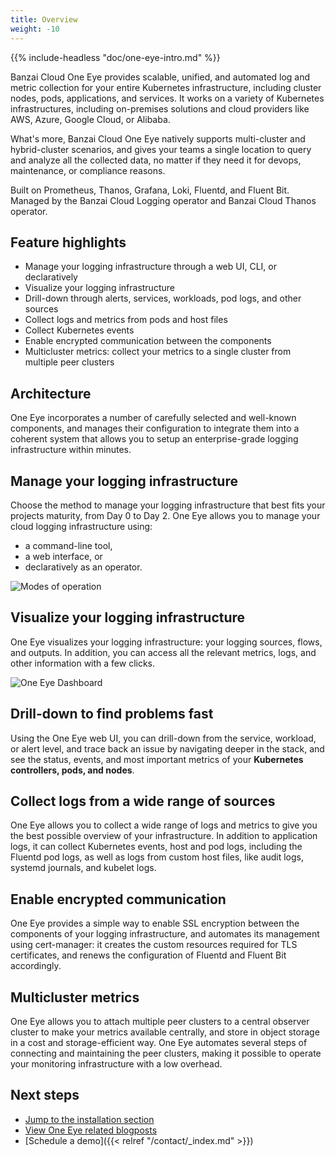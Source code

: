 ```yaml
---
title: Overview
weight: -10
---
```


{{% include-headless "doc/one-eye-intro.md" %}}

Banzai Cloud One Eye provides scalable, unified, and automated log and metric collection for your entire Kubernetes infrastructure, including cluster nodes, pods, applications, and services. It works on a variety of Kubernetes infrastructures, including on-premises solutions and cloud providers like AWS, Azure, Google Cloud, or Alibaba.

What's more, Banzai Cloud One Eye natively supports multi-cluster and hybrid-cluster scenarios, and gives your teams a single location to query and analyze all the collected data, no matter if they need it for devops, maintenance, or compliance reasons.

Built on Prometheus, Thanos, Grafana, Loki, Fluentd, and Fluent Bit. Managed by the Banzai Cloud Logging operator and Banzai Cloud Thanos operator.

## Feature highlights

- Manage your logging infrastructure through a web UI, CLI, or declaratively
- Visualize your logging infrastructure
- Drill-down through alerts, services, workloads, pod logs, and other sources
- Collect logs and metrics from pods and host files
- Collect Kubernetes events
- Enable encrypted communication between the components
- Multicluster metrics: collect your metrics to a single cluster from multiple peer clusters

## Architecture

One Eye incorporates a number of carefully selected and well-known components, and manages their configuration to integrate them into a coherent system that allows you to setup an enterprise-grade logging infrastructure within minutes.

<!-- FIXME Architecture abra -->

## Manage your logging infrastructure

Choose the method to manage your logging infrastructure that best fits your projects maturity, from Day 0 to Day 2. One Eye allows you to manage your cloud logging infrastructure using:

- a command-line tool,
- a web interface, or
- declaratively as an operator.

![Modes of operation](/docs/one-eye/headless/day0-2.gif)

## Visualize your logging infrastructure

One Eye visualizes your logging infrastructure: your logging sources, flows, and outputs. In addition, you can access all the relevant metrics, logs, and other information with a few clicks.

![One Eye Dashboard](/docs/one-eye/configure-logging-infrastructure/configuration-overview/overview-nocallouts.png)

## Drill-down to find problems fast

Using the One Eye web UI, you can drill-down from the service, workload, or alert level, and trace back an issue by navigating deeper in the stack, and see the status, events, and most important metrics of your **Kubernetes controllers, pods, and nodes**.

## Collect logs from a wide range of sources

One Eye allows you to collect a wide range of logs and metrics to give you the best possible overview of your infrastructure.
In addition to application logs, it can collect Kubernetes events, host and pod logs, including the Fluentd pod logs, as well as logs from custom host files, like audit logs, systemd journals, and kubelet logs.

## Enable encrypted communication

One Eye provides a simple way to enable SSL encryption between the components of your logging infrastructure, and automates its management using cert-manager: it creates the custom resources required for TLS certificates, and renews the configuration of Fluentd and Fluent Bit accordingly.

## Multicluster metrics

One Eye allows you to attach multiple peer clusters to a central observer cluster to make your metrics available centrally, and store in object storage in a cost and storage-efficient way. One Eye automates several steps of connecting and maintaining the peer clusters, making it possible to operate your monitoring infrastructure with a low overhead.

<!-- FIXME: Figure, link -->

## Next steps

- [Jump to the installation section](../cli/install/)
- [View One Eye related blogposts](/tags/observability/)
- [Schedule a demo]({{< relref "/contact/_index.md" >}})
